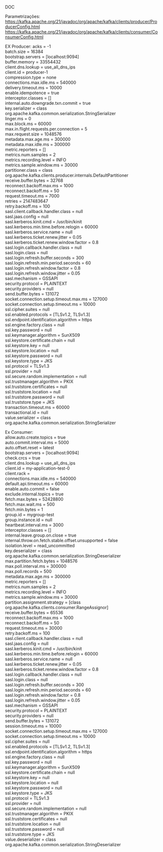 DOC

Parametrizações: <br>
https://kafka.apache.org/21/javadoc/org/apache/kafka/clients/producer/ProducerConfig.html <br>
https://kafka.apache.org/21/javadoc/org/apache/kafka/clients/consumer/ConsumerConfig.html <br>

EX Producer:
acks = -1<br>
batch.size = 16384<br>
bootstrap.servers = [localhost:9094]<br>
buffer.memory = 33554432<br>
client.dns.lookup = use_all_dns_ips<br>
client.id = producer-1<br>
compression.type = none<br>
connections.max.idle.ms = 540000<br>
delivery.timeout.ms = 10000<br>
enable.idempotence = true<br>
interceptor.classes = []<br>
internal.auto.downgrade.txn.commit = true<br>
key.serializer = class org.apache.kafka.common.serialization.StringSerializer<br>
linger.ms = 0<br>
max.block.ms = 60000<br>
max.in.flight.requests.per.connection = 5<br>
max.request.size = 1048576<br>
metadata.max.age.ms = 300000<br>
metadata.max.idle.ms = 300000<br>
metric.reporters = []<br>
metrics.num.samples = 2<br>
metrics.recording.level = INFO<br>
metrics.sample.window.ms = 30000<br>
partitioner.class = class org.apache.kafka.clients.producer.internals.DefaultPartitioner<br>
receive.buffer.bytes = 32768<br>
reconnect.backoff.max.ms = 1000<br>
reconnect.backoff.ms = 50<br>
request.timeout.ms = 7000<br>
retries = 2147483647<br>
retry.backoff.ms = 100<br>
sasl.client.callback.handler.class = null<br>
sasl.jaas.config = null<br>
sasl.kerberos.kinit.cmd = /usr/bin/kinit<br>
sasl.kerberos.min.time.before.relogin = 60000<br>
sasl.kerberos.service.name = null<br>
sasl.kerberos.ticket.renew.jitter = 0.05<br>
sasl.kerberos.ticket.renew.window.factor = 0.8<br>
sasl.login.callback.handler.class = null<br>
sasl.login.class = null<br>
sasl.login.refresh.buffer.seconds = 300<br>
sasl.login.refresh.min.period.seconds = 60<br>
sasl.login.refresh.window.factor = 0.8<br>
sasl.login.refresh.window.jitter = 0.05<br>
sasl.mechanism = GSSAPI<br>
security.protocol = PLAINTEXT<br>
security.providers = null<br>
send.buffer.bytes = 131072<br>
socket.connection.setup.timeout.max.ms = 127000<br>
socket.connection.setup.timeout.ms = 10000<br>
ssl.cipher.suites = null<br>
ssl.enabled.protocols = [TLSv1.2, TLSv1.3]<br>
ssl.endpoint.identification.algorithm = https<br>
ssl.engine.factory.class = null<br>
ssl.key.password = null<br>
ssl.keymanager.algorithm = SunX509<br>
ssl.keystore.certificate.chain = null<br>
ssl.keystore.key = null<br>
ssl.keystore.location = null<br>
ssl.keystore.password = null<br>
ssl.keystore.type = JKS<br>
ssl.protocol = TLSv1.3<br>
ssl.provider = null<br>
ssl.secure.random.implementation = null<br>
ssl.trustmanager.algorithm = PKIX<br>
ssl.truststore.certificates = null<br>
ssl.truststore.location = null<br>
ssl.truststore.password = null<br>
ssl.truststore.type = JKS<br>
transaction.timeout.ms = 60000<br>
transactional.id = null<br>
value.serializer = class org.apache.kafka.common.serialization.StringSerializer<br>

Ex Consumer: <br>
allow.auto.create.topics = true<br>
auto.commit.interval.ms = 5000<br>
auto.offset.reset = latest<br>
bootstrap.servers = [localhost:9094]<br>
check.crcs = true<br>
client.dns.lookup = use_all_dns_ips<br>
client.id = my-application-test-0<br>
client.rack =<br>
connections.max.idle.ms = 540000<br>
default.api.timeout.ms = 60000<br>
enable.auto.commit = false<br>
exclude.internal.topics = true<br>
fetch.max.bytes = 52428800<br>
fetch.max.wait.ms = 500<br>
fetch.min.bytes = 1<br>
group.id = mygroup-test<br>
group.instance.id = null<br>
heartbeat.interval.ms = 3000<br>
interceptor.classes = []<br>
internal.leave.group.on.close = true<br>
internal.throw.on.fetch.stable.offset.unsupported = false<br>
isolation.level = read_uncommitted<br>
key.deserializer = class org.apache.kafka.common.serialization.StringDeserializer<br>
max.partition.fetch.bytes = 1048576<br>
max.poll.interval.ms = 300000<br>
max.poll.records = 500<br>
metadata.max.age.ms = 300000<br>
metric.reporters = []<br>
metrics.num.samples = 2<br>
metrics.recording.level = INFO<br>
metrics.sample.window.ms = 30000<br>
partition.assignment.strategy = [class org.apache.kafka.clients.consumer.RangeAssignor]<br>
receive.buffer.bytes = 65536<br>
reconnect.backoff.max.ms = 1000<br>
reconnect.backoff.ms = 50<br>
request.timeout.ms = 30000<br>
retry.backoff.ms = 100<br>
sasl.client.callback.handler.class = null<br>
sasl.jaas.config = null<br>
sasl.kerberos.kinit.cmd = /usr/bin/kinit<br>
sasl.kerberos.min.time.before.relogin = 60000<br>
sasl.kerberos.service.name = null<br>
sasl.kerberos.ticket.renew.jitter = 0.05<br>
sasl.kerberos.ticket.renew.window.factor = 0.8<br>
sasl.login.callback.handler.class = null<br>
sasl.login.class = null<br>
sasl.login.refresh.buffer.seconds = 300<br>
sasl.login.refresh.min.period.seconds = 60<br>
sasl.login.refresh.window.factor = 0.8<br>
sasl.login.refresh.window.jitter = 0.05<br>
sasl.mechanism = GSSAPI<br>
security.protocol = PLAINTEXT<br>
security.providers = null<br>
send.buffer.bytes = 131072<br>
session.timeout.ms = 10000<br>
socket.connection.setup.timeout.max.ms = 127000<br>
socket.connection.setup.timeout.ms = 10000<br>
ssl.cipher.suites = null<br>
ssl.enabled.protocols = [TLSv1.2, TLSv1.3]<br>
ssl.endpoint.identification.algorithm = https<br>
ssl.engine.factory.class = null<br>
ssl.key.password = null<br>
ssl.keymanager.algorithm = SunX509<br>
ssl.keystore.certificate.chain = null<br>
ssl.keystore.key = null<br>
ssl.keystore.location = null<br>
ssl.keystore.password = null<br>
ssl.keystore.type = JKS<br>
ssl.protocol = TLSv1.3<br>
ssl.provider = null<br>
ssl.secure.random.implementation = null<br>
ssl.trustmanager.algorithm = PKIX<br>
ssl.truststore.certificates = null<br>
ssl.truststore.location = null<br>
ssl.truststore.password = null<br>
ssl.truststore.type = JKS<br>
value.deserializer = class org.apache.kafka.common.serialization.StringDeserializer<br>
